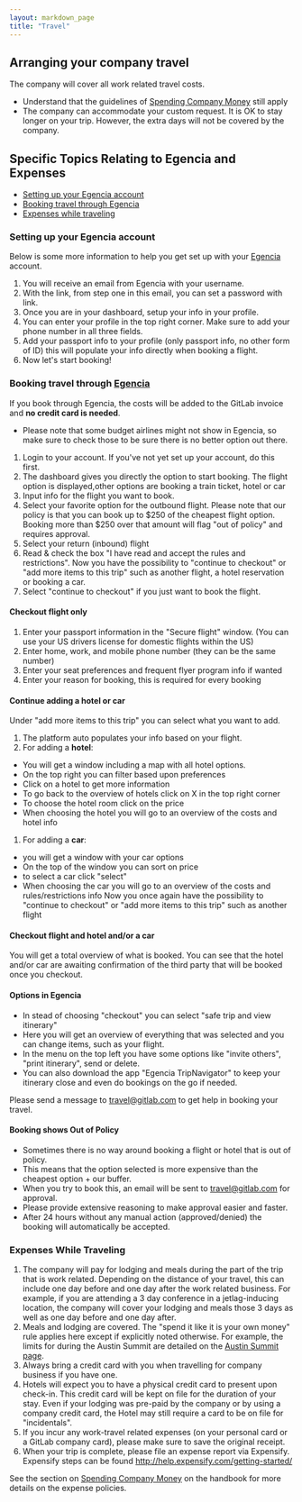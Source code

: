 ```yaml
---
layout: markdown_page
title: "Travel"
---
```


## Arranging your company travel

The company will cover all work related travel costs.  
- Understand that the guidelines of [Spending Company Money](https://about.gitlab.com/handbook/#spending-company-money) still apply
- The company can accommodate your custom request. It is OK to stay longer on 
your trip. However, the extra days will not be covered by the company.

## Specific Topics Relating to Egencia and Expenses

- [Setting up your Egencia account](#setup-egencia)  
- [Booking travel through Egencia](#egencia)  
- [Expenses while traveling](#expenses-while-traveling)


### Setting up your Egencia account<a name="setup-egencia"></a>

Below is some more information to help you get set up with your [Egencia](https://www.egencia.com) account.  

1. You will receive an email from Egencia with your username.
1. With the link, from step one in this email, you can set a password with link.
1. Once you are in your dashboard, setup your info in your profile. 
1. You can enter your profile in the top right corner. Make sure to add your phone number in all three fields.
1. Add your passport info to your profile (only passport info, no other form of ID) this will populate your info directly when booking a flight.
1. Now let's start booking!

### Booking travel through [Egencia](https://www.egencia.com) <a name="egencia"></a>

If you book through Egencia, the costs will be added to the GitLab invoice and **no credit card is needed**.
* Please note that some budget airlines might not show in Egencia, so make sure to check those to be sure there is no better option out there.

1. Login to your account. If you've not yet set up your account, do this first.
1. The dashboard gives you directly the option to start booking. The flight option
is displayed,other options are booking a train ticket, hotel or car
1. Input info for the flight you want to book.
1. Select your favorite option for the outbound flight. Please note that our policy 
is that you can book up to $250 of the cheapest flight option. Booking more than 
$250 over that amount will flag "out of policy" and requires approval.
1. Select your return (inbound) flight
1. Read & check the box "I have read and accept the rules and restrictions". Now 
you have the possibility to "continue to checkout" or "add more items to this trip" 
such as another flight, a hotel reservation or booking a car.
1. Select "continue to checkout" if you just want to book the flight.

#### Checkout flight only

1. Enter your passport information in the "Secure flight" window. (You can use your
US drivers license for domestic flights within the US)
1. Enter home, work, and mobile phone number (they can be the same number)
1. Enter your seat preferences and frequent flyer program info if wanted
1. Enter your reason for booking, this is required for every booking

#### Continue adding a hotel or car

Under "add more items to this trip" you can select what you want to add.

1. The platform auto populates your info based on your flight.
1. For adding a **hotel**:
  - You will get a window including a map with all hotel options.
  - On the top right you can filter based upon preferences
  - Click on a hotel to get more information
  - To go back to the overview of hotels click on X in the top right corner
  - To choose the hotel room click on the price
  - When choosing the hotel you will go to an overview of the costs and hotel info
1. For adding a **car**:
  - you will get a window with your car options
  - On the top of the window you can sort on price
  - to select a car click "select"
  - When choosing the car you will go to an overview of the costs and rules/restrictions info
Now you once again have the possibility to "continue to checkout" or "add more items to this trip" such as another flight

#### Checkout flight and hotel and/or a car

You will get a total overview of what is booked. You can see that the hotel and/or car are awaiting confirmation of the third party that will be booked once you checkout.

#### Options in Egencia

* In stead of choosing "checkout" you can select "safe trip and view itinerary"
* Here you will get an overview of everything that was selected and you can change items, such as your flight. 
* In the menu on the top left you have some options like "invite others", "print itinerary", send or delete.
* You can also download the app "Egencia TripNavigator" to keep your itinerary close and even do bookings on the go if needed.

Please send a message to travel@gitlab.com to get help in booking your travel.

#### Booking shows Out of Policy

* Sometimes there is no way around booking a flight or hotel that is out of policy. 
* This means that the option selected is more expensive than the cheapest option + our buffer. 
* When you try to book this, an email will be sent to travel@gitlab.com for approval. 
* Please provide extensive reasoning to make approval easier and faster.
* After 24 hours without any manual action (approved/denied) the booking will automatically be accepted.

### Expenses While Traveling <a name="expenses-while-traveling"></a>

1. The company will pay for lodging and meals during the part of the trip
that is work related. Depending on the distance of your travel, this can include
one day before and one day after the work related business. For example, if you
are attending a 3 day conference in a jetlag-inducing location, the company will
cover your lodging and meals those 3 days as well as one day before and one day after.
1. Meals and lodging are covered. The "spend it like it is your own money" rule applies here except 
if explicitly noted otherwise. For example, the limits for during the Austin Summit
are detailed on the [Austin Summit page](https://dev.gitlab.org/summit_group_2016/Austin-Summit-2016-project).
1. Always bring a credit card with you when travelling for company business if you have one.
1. Hotels will expect you to have a physical credit card to present upon check-in. 
This credit card will be kept on file for the duration of your stay. Even if your lodging 
was pre-paid by the company or by using a company credit card, the Hotel may still
require a card to be on file for "incidentals".
1. If you incur any work-travel related expenses (on your personal card or a GitLab 
company card), please make sure to save the original receipt. 
1. When your trip is complete, please file an expense report via Expensify. 
Expensify steps can be found http://help.expensify.com/getting-started/ 

See the section on [Spending Company Money](https://about.gitlab.com/handbook/#spending-company-money)
on the handbook for more details on the expense policies.
